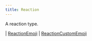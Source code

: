 ```yaml
---
title: Reaction
---
```


A reaction type.

<div class="font-mono whitespace-pre"><span class="opacity-50">| </span><a href="/types/reactionemoji"  >ReactionEmoji</a><span class="opacity-50">
| </span><a href="/types/reactioncustomemoji"  >ReactionCustomEmoji</a></div>

